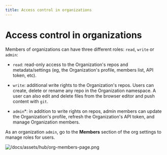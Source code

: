 ```yaml
---
title: Access control in organizations
---
```


<h1>Access control in organizations</h1>

Members of organizations can have three different roles: `read`, `write` or `admin`:

- `read`: read-only access to the Organization's repos and metadata/settings (eg, the Organization's profile, members list, API token, etc).

- `write`: additional write rights to the Organization's repos. Users can create, delete or rename any repo in the Organization namespace. A user can also edit and delete files from the browser editor and push content with `git`.

- `admin`*: in addition to write rights on repos, admin members can update the Organization's profile, refresh the Organization's API token, and manage Organization members.

As an organization `admin`, go to the **Members** section of the org settings to manage roles for users.

![/docs/assets/hub/org-members-page.png](/docs/assets/hub/org-members-page.png)
